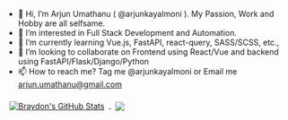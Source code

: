 - 👋 Hi, I’m Arjun Umathanu ( @arjunkayalmoni ). My Passion, Work and Hobby are all selfsame.
- 👀 I’m interested in Full Stack Development and Automation.
- 🌱 I’m currently learning Vue.js, FastAPI, react-query, SASS/SCSS, etc.,
- 💞️ I’m looking to collaborate on Frontend using React/Vue and backend using FastAPI/Flask/Django/Python
- 📫 How to reach me? Tag me @arjunkayalmoni or Email me arjun.umathanu@gmail.com

<!---
arjunkayalmoni/arjunkayalmoni is a ✨ special ✨ repository because its `README.md` (this file) appears on your GitHub profile.
You can click the Preview link to take a look at your changes.
--->

<a href="https://github.com/arjunkayalmoni">
  <img align="center" style="margin:0.5rem" src="https://github-readme-stats.vercel.app/api?username=arjunkayalmoni&show_icons=true&line_height=27&count_private=true&title_color=ffffff&text_color=c9cacc&icon_color=4AB097&bg_color=1A2B34" alt="Braydon's GitHub Stats" />
</a>

<a href="https://github.com/arjunkayalmoni">
  <img align="center" style="margin:0.5rem" src="https://github-readme-stats.vercel.app/api/top-langs/?username=arjunkayalmoni&hide=html,css&title_color=ffffff&text_color=c9cacc&icon_color=4AB197&bg_color=1A2B34" />
</a>
